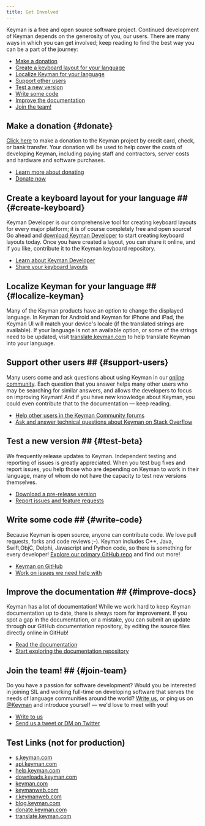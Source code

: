 ```yaml
---
title: Get Involved
---
```


Keyman is a free and open source software project. Continued development of Keyman depends on the generosity of
you, our users. There are many ways in which you can get involved; keep reading to find the best way you can
be a part of the journey:

* [Make a donation](#donate)
* [Create a keyboard layout for your language](#create-keyboard)
* [Localize Keyman for your language](#localize-keyman)
* [Support other users](#support-users)
* [Test a new version](#test-beta)
* [Write some code](#write-code)
* [Improve the documentation](#improve-docs)
* [Join the team!](#join-team)

## Make a donation {#donate}
[Click here](/donate) to make a donation to the Keyman project by credit card,
check, or bank transfer. Your donation will be used to help cover the costs of developing Keyman, including
paying staff and contractors, server costs and hardware and software purchases.

* [Learn more about donating](https://donate.keyman.com/faq)
* [Donate now](/donate)

## Create a keyboard layout for your language ## {#create-keyboard}
Keyman Developer is our comprehensive tool for creating keyboard layouts for every major platform; it is of
course completely free and open source! Go ahead and [download Keyman Developer](/developer/download)
to start creating keyboard layouts today. Once you have created a layout, you can share it online, and if you like,
contribute it to the Keyman keyboard repository.

* [Learn about Keyman Developer](/developer)
* [Share your keyboard layouts](https://help.keyman.com/developer/keyboards)

## Localize Keyman for your language ## {#localize-keyman}
Many of the Keyman products have an option to change the displayed language. In Keyman for Android and
Keyman for iPhone and iPad, the Keyman UI will match your device's locale (if the translated strings are available).
If your language is not an available option, or some of the strings need to be updated, visit
[translate.keyman.com](https://translate.keyman.com/) to help translate Keyman into your language.

## Support other users ## {#support-users}
Many users come and ask questions about using Keyman in our [online community](https://community.software.sil.org/c/keyman).
Each question that you answer helps many other users who may be searching for similar answers, and allows the developers to focus
on improving Keyman! And if you have new knowledge about Keyman, you could even contribute that to the documentation &mdash; keep reading.

* [Help other users in the Keyman Community forums](https://community.software.sil.org/c/keyman)
* [Ask and answer technical questions about Keyman on Stack Overflow](https://stackoverflow.com/questions/tagged/keyman)

## Test a new version ## {#test-beta}
We frequently release updates to Keyman. Independent testing and reporting of issues is greatly appreciated. When
you test bug fixes and report issues, you help those who are depending on Keyman to work in their language, many
of whom do not have the capacity to test new versions themselves.

* [Download a pre-release version](/downloads/pre-release)
* [Report issues and feature requests](https://github.com/keymanapp/keyman/issues/new/choose)

## Write some code ## {#write-code}
Because Keyman is open source, anyone can contribute code. We love pull requests, forks and code reviews ;-). Keyman
includes C++, Java, Swift,ObjC, Delphi, Javascript and Python code, so there is something for every developer!
[Explore our primary GitHub repo](https://github.com/keymanapp/keyman) and find out more!

* [Keyman on GitHub](https://github.com/keymanapp/keyman)
* [Work on issues we need help with](https://github.com/keymanapp/keyman/issues?q=is%3Aopen+is%3Aissue+label%3A%22help+wanted%22)
  <!-- TODO: Add more introductory text to readme.md on keymanapp/keyman -->

## Improve the documentation ## {#improve-docs}
Keyman has a lot of documentation! While we work hard to keep Keyman documentation up to date, there is
always room for improvement. If you spot a gap in the documentation, or a mistake, you can submit an update
through our GitHub documentation repository, by editing the source files directly online in GitHub!

* [Read the documentation](https://help.keyman.com/)
* [Start exploring the documentation repository](https://github.com/keymanapp/help.keyman.com)
  <!-- TODO: update help.keyman.com readme to clarify how users can edit files? -->

## Join the team! ## {#join-team}
Do you have a passion for software development? Would you be interested in joining SIL and working full-time on
developing software that serves the needs of language communities around the world?
[Write us](https://software.sil.org/about/contact/), or ping us on [@Keyman](https://twitter.com/keyman) and
introduce yourself &mdash; we'd love to meet with you!

* [Write to us](https://software.sil.org/about/contact/)
* [Send us a tweet or DM on Twitter](https://twitter.com/keyman)

## Test Links (not for production)
* [s.keyman.com](https://s.keyman.com)
* [api.keyman.com](https://api.keyman.com)
* [help.keyman.com](https://help.keyman.com)
* [downloads.keyman.com](https://downloads.keyman.com)
* [keyman.com](https://keyman.com)
* [keymanweb.com](https://keymanweb.com)
* [r.keymanweb.com](https://r.keymanweb.com)
* [blog.keyman.com](https://blog.keyman.com)
* [donate.keyman.com](https://donate.keyman.com)
* [translate.keyman.com](https://translate.keyman.com)